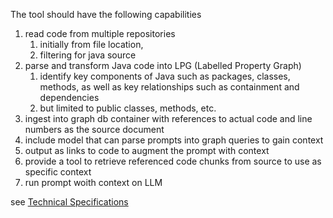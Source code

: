 The tool should have the following capabilities

1. read code from multiple repositories
   1. initially from file location,
   2. filtering for java source
2. parse and transform Java code into LPG (Labelled Property Graph)
   1. identify key components of Java such as packages, classes, methods, as well as key relationships such as containment and dependencies
   2. but limited to public classes, methods, etc.
3. ingest into graph db container with references to actual code and line numbers as the source document
4. include model that can parse prompts into graph queries to gain context
5. output as links to code to augment the prompt with context
6. provide a tool to retrieve referenced code chunks from source to use as specific context
7. run prompt woith context on LLM

see [Technical Specifications](./TECHNICAL_SPECIFICATION.md)
